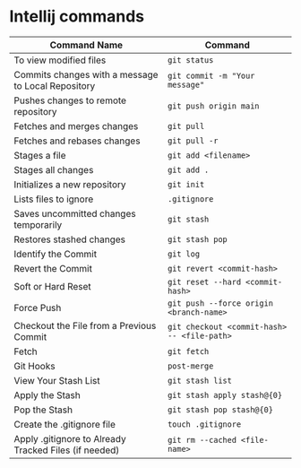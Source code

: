 # Intellij commands
| Command Name                                          | Command                                     |
|-------------------------------------------------------|---------------------------------------------|
| To view modified files                                | `git status`                                |
| Commits changes with a message to Local Repository    | `git commit -m "Your message"`              |
| Pushes changes to remote repository                   | `git push origin main`                      |
| Fetches and merges changes                            | `git pull`                                  |
| Fetches and rebases changes                           | `git pull -r`                               |
| Stages a file                                         | `git add <filename>`                        |
| Stages all changes                                    | `git add .`                                 |
| Initializes a new repository                          | `git init`                                  |
| Lists files to ignore                                 | `.gitignore`                                |
| Saves uncommitted changes temporarily                 | `git stash`                                 |
| Restores stashed changes                              | `git stash pop`                             |
| Identify the Commit                                   | `git log`                                   |
| Revert the Commit                                     | `git revert <commit-hash>`                  |
| Soft or Hard Reset                                    | `git reset --hard <commit-hash>`            |
| Force Push                                            | `git push --force origin <branch-name>`     |
| Checkout the File from a Previous Commit              | `git checkout <commit-hash> -- <file-path>` |
| Fetch                                                 | `git fetch`                                 |
| Git Hooks                                             | `post-merge`                                |
| View Your Stash List                                  | `git stash list`                            |
| Apply the Stash                                       | `git stash apply stash@{0}`                 |
| Pop the Stash                                         | `git stash pop stash@{0}`                   |
| Create the .gitignore file                            | `touch .gitignore`                          |
| Apply .gitignore to Already Tracked Files (if needed) | `git rm --cached <file-name>`               |




	
	
	









